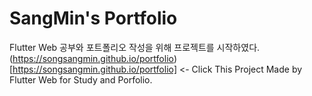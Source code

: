# SangMin's Portfolio

Flutter Web 공부와 포트폴리오 작성을 위해 프로젝트를 시작하였다.
(https://songsangmin.github.io/portfolio)[https://songsangmin.github.io/portfolio] <- Click
This Project Made by Flutter Web for Study and Porfolio.
